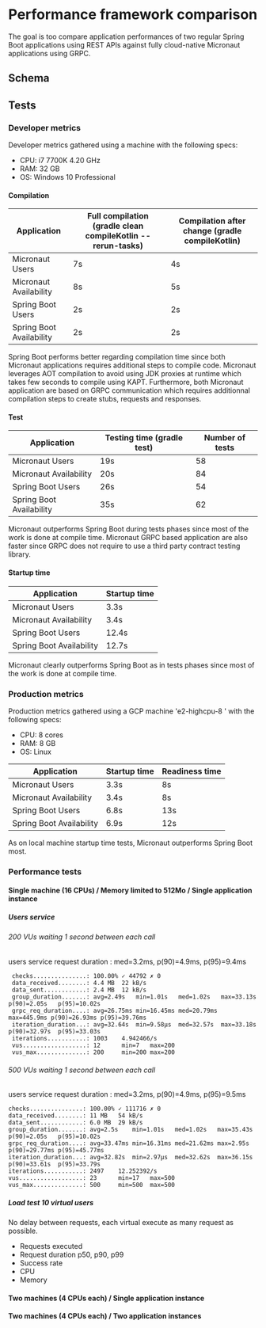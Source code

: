 # Performance framework comparison

The goal is too compare application performances of two regular Spring Boot applications using REST APIs against fully 
cloud-native Micronaut applications using GRPC.

## Schema


## Tests

### Developer metrics

Developer metrics gathered using a machine with the following specs: 
* CPU: i7 7700K 4.20 GHz
* RAM: 32 GB
* OS: Windows 10 Professional

#### Compilation

| Application | Full compilation (gradle clean compileKotlin --rerun-tasks) | Compilation after change (gradle compileKotlin) |
| ------------| ----------------------------------------------------------- | ----------------------------------------------- |
| Micronaut Users | 7s | 4s |
| Micronaut Availability | 8s | 5s |
| Spring Boot Users | 2s | 2s |
| Spring Boot Availability | 2s | 2s |

Spring Boot performs better regarding compilation time since both Micronaut applications requires additional steps to compile code. Micronaut leverages AOT compilation to avoid using JDK proxies at runtime which takes few seconds to compile using KAPT. Furthermore, both Micronaut application are based on GRPC communication which requires additionnal compilation steps to create stubs, requests and responses.


#### Test

| Application | Testing time (gradle test) | Number of tests |
| ------------| -------------------------- | --------------- |
| Micronaut Users | 19s | 58 |
| Micronaut Availability | 20s | 84 |
| Spring Boot Users | 26s | 54 |
| Spring Boot Availability | 35s | 62 |

Micronaut outperforms Spring Boot during tests phases since most of the work is done at compile time. Micronaut GRPC based application are also faster since GRPC does not require to use a third party contract testing library.

#### Startup time

| Application | Startup time |
| ------------| ------------ |
| Micronaut Users | 3.3s |
| Micronaut Availability | 3.4s |
| Spring Boot Users | 12.4s |
| Spring Boot Availability | 12.7s |

Micronaut clearly outperforms Spring Boot as in tests phases since most of the work is done at compile time.

### Production metrics

Production metrics gathered using a GCP machine 'e2-highcpu-8 ' with the following specs:
* CPU: 8 cores
* RAM: 8 GB
* OS: Linux

| Application | Startup time | Readiness time |
| ------------| ------------ | -------------- |
| Micronaut Users | 3.3s | 8s |
| Micronaut Availability | 3.4s | 8s |
| Spring Boot Users | 6.8s | 13s |
| Spring Boot Availability | 6.9s | 12s |

As on local machine startup time tests, Micronaut outperforms Spring Boot most.

### Performance tests

#### Single machine (16 CPUs) / Memory limited to 512Mo / Single application instance

##### Users service

###### 200 VUs waiting 1 second between each call

users service request duration : med=3.2ms, p(90)=4.9ms, p(95)=9.4ms

     checks...............: 100.00% ✓ 44792 ✗ 0    
     data_received........: 4.4 MB  22 kB/s
     data_sent............: 2.4 MB  12 kB/s
     group_duration.......: avg=2.49s   min=1.01s   med=1.02s   max=33.13s  p(90)=2.05s   p(95)=10.02s 
     grpc_req_duration....: avg=26.75ms min=16.45ms med=20.79ms max=445.9ms p(90)=26.93ms p(95)=39.76ms
     iteration_duration...: avg=32.64s  min=9.58µs  med=32.57s  max=33.18s  p(90)=32.97s  p(95)=33.03s 
     iterations...........: 1003    4.942466/s
     vus..................: 12      min=7   max=200
     vus_max..............: 200     min=200 max=200

###### 500 VUs waiting 1 second between each call

users service request duration : med=3.2ms, p(90)=4.9ms, p(95)=9.5ms

    checks...............: 100.00% ✓ 111716 ✗ 0    
    data_received........: 11 MB   54 kB/s
    data_sent............: 6.0 MB  29 kB/s
    group_duration.......: avg=2.5s    min=1.01s   med=1.02s   max=35.43s p(90)=2.05s   p(95)=10.02s
    grpc_req_duration....: avg=33.47ms min=16.31ms med=21.62ms max=2.95s  p(90)=29.77ms p(95)=45.77ms
    iteration_duration...: avg=32.82s  min=2.97µs  med=32.62s  max=36.15s p(90)=33.61s  p(95)=33.79s
    iterations...........: 2497    12.252392/s
    vus..................: 23      min=17   max=500
    vus_max..............: 500     min=500  max=500

##### Load test 10 virtual users

No delay between requests, each virtual execute as many request as possible.

* Requests executed
* Request duration p50, p90, p99
* Success rate
* CPU
* Memory

#### Two machines (4 CPUs each) / Single application instance

#### Two machines (4 CPUs each) / Two application instances
